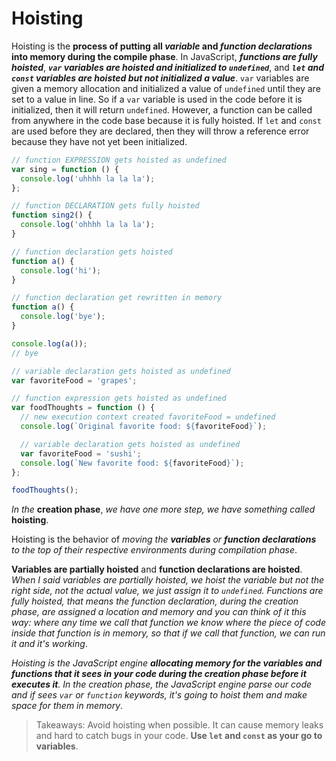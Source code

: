 # Hoisting

Hoisting is the **process of putting all _variable_ and _function declarations_ into memory during the compile phase**. In JavaScript, **_functions are fully hoisted_**, **_`var` variables are hoisted and initialized to `undefined`_**, and **_`let` and `const` variables are hoisted but not initialized a value_**. `var` variables are given a memory allocation and initialized a value of `undefined` until they are set to a value in line. So if a `var` variable is used in the code before it is initialized, then it will return `undefined`. However, a function can be called from anywhere in the code base because it is fully hoisted. If `let` and `const` are used before they are declared, then they will throw a reference error because they have not yet been initialized.

```js
// function EXPRESSION gets hoisted as undefined
var sing = function () {
  console.log('uhhhh la la la');
};

// function DECLARATION gets fully hoisted
function sing2() {
  console.log('ohhhh la la la');
}
```

```js
// function declaration gets hoisted
function a() {
  console.log('hi');
}

// function declaration get rewritten in memory
function a() {
  console.log('bye');
}

console.log(a());
// bye
```

```js
// variable declaration gets hoisted as undefined
var favoriteFood = 'grapes';

// function expression gets hoisted as undefined
var foodThoughts = function () {
  // new execution context created favoriteFood = undefined
  console.log(`Original favorite food: ${favoriteFood}`);

  // variable declaration gets hoisted as undefined
  var favoriteFood = 'sushi';
  console.log(`New favorite food: ${favoriteFood}`);
};

foodThoughts();
```

_In the_ **creation phase**, _we have one more step, we have something called_ **hoisting**.

Hoisting is the behavior of _moving the **variables** or **function declarations** to the top of their respective environments during compilation phase_.

**Variables are partially hoisted** and **function declarations are hoisted**. _When I said variables are partially hoisted, we hoist the variable but not the right side, not the actual value, we just assign it to `undefined`. Functions are fully hoisted, that means the function declaration, during the creation phase, are assigned a location and memory and you can think of it this way: where any time we call that function we know where the piece of code inside that function is in memory, so that if we call that function, we can run it and it's working_.

_Hoisting is the JavaScript engine **allocating memory for the variables and functions that it sees in your code during the creation phase before it executes it**. In the creation phase, the JavaScript engine parse our code and if sees `var` or `function` keywords, it's going to hoist them and make space for them in memory_.

> Takeaways: Avoid hoisting when possible. It can cause memory leaks and hard to catch bugs in your code. **Use `let` and `const` as your go to variables**.
